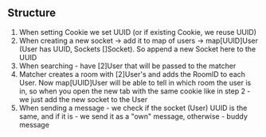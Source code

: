 ## Structure

1) When setting Cookie we set UUID (or if existing Cookie, we reuse UUID)
2) When creating a new socket -> add it to map of users -> map[UUID]User (User has UUID, Sockets []Socket). So append a new Socket here to the UUID
3) When searching - have [2]User that will be passed to the matcher
4) Matcher creates a room with [2]User's and adds the RoomID to each User. Now map[UUID]User will be able to tell in which room the user is in, so when you open the new tab with the same cookie like in step 2 - we just add the new socket to the User
5) When sending a message - we check if the socket (User) UUID is the same, and if it is - we send it as a "own" message, otherwise - buddy message
